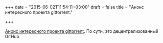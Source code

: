 +++
date = "2015-06-02T11:54:11+03:00"
draft = false
title = "Анонс интересного проекта gittorrent."

+++

<p><a href="http://blog.printf.net/articles/2015/05/29/announcing-gittorrent-a-decentralized-github/">Анонс интересного проекта&nbsp;gittorrent</a>. По сути, это децентрализованный GitHub</p>

